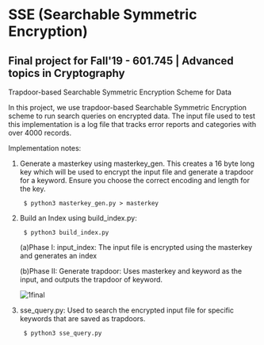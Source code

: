 # SSE (Searchable Symmetric Encryption)

## Final project for Fall'19 - 601.745 | Advanced topics in Cryptography

Trapdoor-based Searchable Symmetric Encryption Scheme for Data

In this project, we use trapdoor-based Searchable Symmetric Encryption scheme to run search queries on encrypted data. The input file used to test this implementation is a log file that tracks error reports and categories with over 4000 records.  

Implementation notes:

1. Generate a masterkey using masterkey_gen.  This creates a 16 byte long key which will be used to encrypt the input file and      generate a trapdoor for a keyword. Ensure you choose the correct encoding and length for the key.
       
        $ python3 masterkey_gen.py > masterkey

2. Build an Index using build_index.py:
         
        $ python3 build_index.py
         
   (a)Phase I: input_index: The input file is encrypted using the masterkey and generates an index

   (b)Phase II: Generate trapdoor: Uses masterkey and keyword as the input, and outputs the trapdoor of keyword.
   
   ![1final](https://user-images.githubusercontent.com/25291535/71326133-89a98680-24c4-11ea-9eb7-7c388df8e553.png)

   
   
3. sse_query.py: Used to search the encrypted input file for specific keywords that are saved as trapdoors.

        $ python3 sse_query.py

